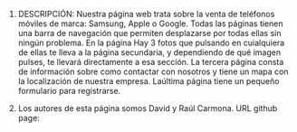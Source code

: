 1. DESCRIPCIÓN:
Nuestra página web trata sobre la venta de teléfonos móviles de marca: Samsung, Apple o Google. Todas las páginas tienen una barra de navegación que permiten desplazarse por todas ellas sin ningún problema. En la página Hay 3 fotos que pulsando en cuialquiera de ellas te lleva a la página secundaria, y dependiendo de qué imagen pulses, te llevará directamente a esa sección. La tercera página consta de información sobre como contactar con nosotros y tiene un mapa con la localización de nuestra empresa. Laúltima página tiene un pequeño formulario para registrarse.

2. Los autores de esta página somos David y Raúl Carmona.
   URL github page:



